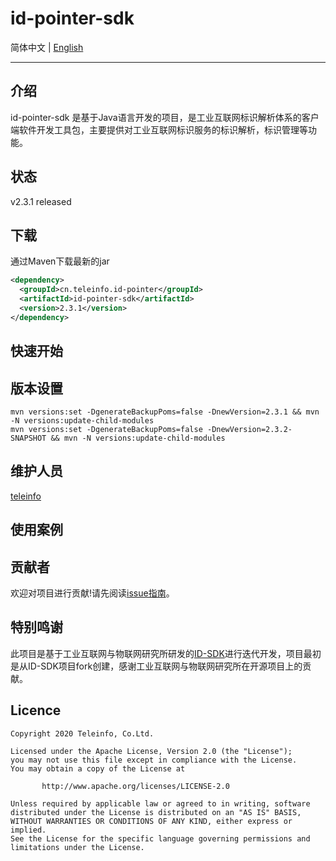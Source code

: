 # id-pointer-sdk

简体中文 | [English](./README_EN.md)

----

## 介绍

id-pointer-sdk 是基于Java语言开发的项目，是工业互联网标识解析体系的客户端软件开发工具包，主要提供对工业互联网标识服务的标识解析，标识管理等功能。


## 状态

v2.3.1 released


## 下载

通过Maven下载最新的jar

```xml
<dependency>
  <groupId>cn.teleinfo.id-pointer</groupId>
  <artifactId>id-pointer-sdk</artifactId>
  <version>2.3.1</version>
</dependency>
```

## 快速开始

## 版本设置

```
mvn versions:set -DgenerateBackupPoms=false -DnewVersion=2.3.1 && mvn -N versions:update-child-modules
mvn versions:set -DgenerateBackupPoms=false -DnewVersion=2.3.2-SNAPSHOT && mvn -N versions:update-child-modules

```

## 维护人员

[teleinfo](https://www.teleinfo.cn)

## 使用案例

## 贡献者

欢迎对项目进行贡献!请先阅读[issue指南](./doc/ContributorCovenant.md)。

## 特别鸣谢

此项目是基于工业互联网与物联网研究所研发的[ID-SDK](https://github.com/4iot-dev/ID-SDK)进行迭代开发，项目最初是从ID-SDK项目fork创建，感谢工业互联网与物联网研究所在开源项目上的贡献。

## Licence

```
Copyright 2020 Teleinfo, Co.Ltd.

Licensed under the Apache License, Version 2.0 (the "License");
you may not use this file except in compliance with the License.
You may obtain a copy of the License at

       http://www.apache.org/licenses/LICENSE-2.0

Unless required by applicable law or agreed to in writing, software
distributed under the License is distributed on an "AS IS" BASIS,
WITHOUT WARRANTIES OR CONDITIONS OF ANY KIND, either express or implied.
See the License for the specific language governing permissions and
limitations under the License.
```
